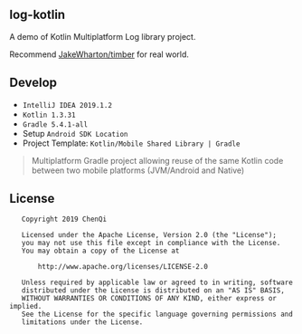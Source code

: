 log-kotlin
--------
A demo of Kotlin Multiplatform Log library project.

Recommend [JakeWharton/timber](https://github.com/JakeWharton/timber) for real world.

Develop
--------
+ `IntelliJ IDEA 2019.1.2`
+ `Kotlin 1.3.31`
+ `Gradle 5.4.1-all`
+ Setup `Android SDK Location`
+ Project Template: `Kotlin/Mobile Shared Library | Gradle`
> Multiplatform Gradle project allowing reuse of the same Kotlin code between two mobile platforms (JVM/Android and Native)

License
--------
```
   Copyright 2019 ChenQi

   Licensed under the Apache License, Version 2.0 (the "License");
   you may not use this file except in compliance with the License.
   You may obtain a copy of the License at

       http://www.apache.org/licenses/LICENSE-2.0

   Unless required by applicable law or agreed to in writing, software
   distributed under the License is distributed on an "AS IS" BASIS,
   WITHOUT WARRANTIES OR CONDITIONS OF ANY KIND, either express or implied.
   See the License for the specific language governing permissions and
   limitations under the License.

```
